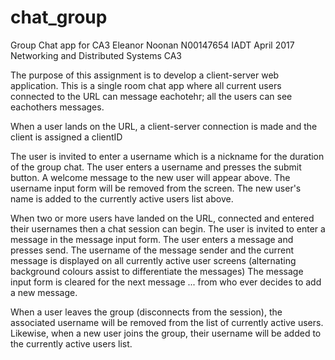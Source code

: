 # chat_group
Group Chat app for CA3
Eleanor Noonan N00147654
IADT April 2017
Networking and Distributed Systems CA3


The purpose of this assignment is to develop a client-server web application.
This is a single room chat app where all current users connected to the URL can message eachotehr; 
all the users can see eachothers messages.

When a user lands on the URL, a client-server connection is made and the client is assigned a clientID

The user is invited to enter a username which is a nickname for the duration of the group chat.
The user enters a username and presses the submit button.
A welcome message to the new user will appear above.
The username input form will be removed from the screen.
The new user's name is added to the currently active users list above.

When two or more users have landed on the URL, connected and entered their usernames then a chat session can begin.
The user is invited to enter a message in the message input form.
The user enters a message and presses send.
The username of the message sender and the current message is displayed on all currently active user screens 
(alternating background colours assist to differentiate the messages)
The message input form is cleared for the next message ... from who ever decides to add a new message.

When a user leaves the group (disconnects from the session), 
the associated username will be removed from the list of currently active users.
Likewise, when a new user joins the group, their username will be added to the currently active users list.

